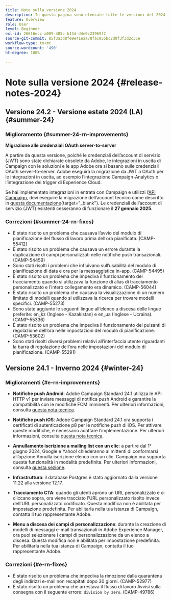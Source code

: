 ```yaml
---
title: Note sulla versione 2024
description: In questa pagina sono elencate tutte le versioni del 2024 di Adobe Campaign Standard
feature: Overview
role: User
level: Beginner
exl-id: 26616ecc-a009-485c-b13d-d4e0c23969f2
source-git-commit: 85f3a3d8fe9e41eaa78fac955bc2d0f3f3d2c35e
workflow-type: tm+mt
source-wordcount: '490'
ht-degree: 100%

---
```


# Note sulla versione 2024 {#release-notes-2024}


## Versione 24.2 - Versione estate 2024 (LA) {#summer-24}

### Miglioramento {#summer-24-rn-improvements}

**Migrazione alle credenziali OAuth server-to-server**

A partire da questa versione, poiché le credenziali dell’account di servizio (JWT) sono state dichiarate obsolete da Adobe, le integrazioni in uscita di Campaign con le soluzioni e le app Adobe ora si basano sulle credenziali OAuth server-to-server. Adobe eseguirà la migrazione da JWT a OAuth per le integrazioni in uscita, ad esempio l’integrazione Campaign-Analytics o l’integrazione dei trigger di Experience Cloud.

Se hai implementato integrazioni in entrata con Campaign e utilizzi l’[API Campaign](../../api/using/get-started-apis.md), devi eseguire la migrazione dell’account tecnico come descritto in [questa documentazione](https://developer.adobe.com/developer-console/docs/guides/authentication/ServerToServerAuthentication/migration/){target="_blank"}. Le credenziali dell’account di servizio (JWT) esistenti cesseranno di funzionare il **27 gennaio 2025**.

### Correzioni {#summer-24-rn-fixes}

* È stato risolto un problema che causava l’avvio del modulo di pianificazione del flusso di lavoro prima dell’ora pianificata. (CAMP-55412)
* È stato risolto un problema che causava un errore durante la duplicazione di campi personalizzati nelle notifiche push transazionali. (CAMP-54459)
* Sono stati risolti i problemi che influivano sull’usabilità del modulo di pianificazione di data e ora per la messaggistica in-app. (CAMP-54495)
* È stato risolto un problema che impediva il funzionamento del tracciamento quando si utilizzava la funzione di alias di tracciamento personalizzato e l’intero collegamento era dinamico. (CAMP-56044)
* È stato risolto un problema che causava la visualizzazione di un numero limitato di modelli quando si utilizzava la ricerca per trovare modelli specifici. (CAMP-55273)
* Sono state aggiunte le seguenti lingue all’elenco a discesa delle lingue preferite: en_kz (Inglese - Kazakistan) e en_ua (Inglese - Ucraina). (CAMP-55336)
* È stato risolto un problema che impediva il funzionamento dei pulsanti di regolazione dell’ora nelle impostazioni del modulo di pianificazione. (CAMP-53602)
* Sono stati risolti diversi problemi relativi all’interfaccia utente riguardanti la barra di regolazione dell’ora nelle impostazioni del modulo di pianificazione. (CAMP-55291)


## Versione 24.1 - Inverno 2024 {#winter-24}

### Miglioramenti {#e-rn-improvements}

* **Notifiche push Android**: Adobe Campaign Standard 24.1 utilizza le API HTTP v1 per inviare messaggi di notifica push Android e garantire la compatibilità con le modifiche FCM imminenti. Per ulteriori informazioni, consulta [questa nota tecnica](../../administration/using/push-technote.md).

* **Notifiche push iOS**: Adobe Campaign Standard 24.1 ora supporta i certificati di autenticazione p8 per le notifiche push di iOS. Per attivare queste modifiche, è necessario adattare l’implementazione. Per ulteriori informazioni, consulta [questa nota tecnica](../../administration/using/push-technote.md).

* **Annullamento iscrizione a mailing list con un clic**: a partire dal 1° giugno 2024, Google e Yahoo! chiederanno ai mittenti di conformarsi all’opzione Annulla iscrizione elenco con un clic. Campaign ora supporta questa funzionalità in modalità predefinita. Per ulteriori informazioni, consulta [questa sezione](../../administration/using/configuring-email-channel.md#list-of-email-smtp-parameters).

* **Infrastruttura**: il database Postgres è stato aggiornato dalla versione 11.22 alla versione 12.17.

* **Tracciamento CTA**: quando gli utenti aprono un URL personalizzato e ci cliccano sopra, ora viene tracciato l’URL personalizzato risolto invece dell’URL personalizzato codificato. Questa modifica non è abilitata per impostazione predefinita. Per abilitarla nella tua istanza di Campaign, contatta il tuo rappresentante Adobe.

* **Menu a discesa dei campi di personalizzazione**: durante la creazione di modelli di messaggi e-mail transazionali in Adobe Experience Manager, ora puoi selezionare i campi di personalizzazione da un elenco a discesa. Questa modifica non è abilitata per impostazione predefinita. Per abilitarla nella tua istanza di Campaign, contatta il tuo rappresentante Adobe.

### Correzioni {#e-rn-fixes}

* È stato risolto un problema che impediva la rimozione dalla quarantena degli indirizzi e-mail non recapitati dopo 30 giorni. (CAMP-52977)
* È stato risolto un problema che arrestava il flusso di lavoro Avvisi sulla consegna con il seguente errore: `division by zero`. (CAMP-49786)
